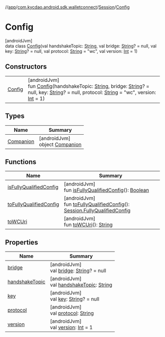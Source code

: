 //[app](../../../../index.md)/[com.kycdao.android.sdk.walletconnect](../../index.md)/[Session](../index.md)/[Config](index.md)

# Config

[androidJvm]\
data class [Config](index.md)(val handshakeTopic: [String](https://kotlinlang.org/api/latest/jvm/stdlib/kotlin/-string/index.html), val bridge: [String](https://kotlinlang.org/api/latest/jvm/stdlib/kotlin/-string/index.html)? = null, val key: [String](https://kotlinlang.org/api/latest/jvm/stdlib/kotlin/-string/index.html)? = null, val protocol: [String](https://kotlinlang.org/api/latest/jvm/stdlib/kotlin/-string/index.html) = &quot;wc&quot;, val version: [Int](https://kotlinlang.org/api/latest/jvm/stdlib/kotlin/-int/index.html) = 1)

## Constructors

| | |
|---|---|
| [Config](-config.md) | [androidJvm]<br>fun [Config](-config.md)(handshakeTopic: [String](https://kotlinlang.org/api/latest/jvm/stdlib/kotlin/-string/index.html), bridge: [String](https://kotlinlang.org/api/latest/jvm/stdlib/kotlin/-string/index.html)? = null, key: [String](https://kotlinlang.org/api/latest/jvm/stdlib/kotlin/-string/index.html)? = null, protocol: [String](https://kotlinlang.org/api/latest/jvm/stdlib/kotlin/-string/index.html) = &quot;wc&quot;, version: [Int](https://kotlinlang.org/api/latest/jvm/stdlib/kotlin/-int/index.html) = 1) |

## Types

| Name | Summary |
|---|---|
| [Companion](-companion/index.md) | [androidJvm]<br>object [Companion](-companion/index.md) |

## Functions

| Name | Summary |
|---|---|
| [isFullyQualifiedConfig](is-fully-qualified-config.md) | [androidJvm]<br>fun [isFullyQualifiedConfig](is-fully-qualified-config.md)(): [Boolean](https://kotlinlang.org/api/latest/jvm/stdlib/kotlin/-boolean/index.html) |
| [toFullyQualifiedConfig](to-fully-qualified-config.md) | [androidJvm]<br>fun [toFullyQualifiedConfig](to-fully-qualified-config.md)(): [Session.FullyQualifiedConfig](../-fully-qualified-config/index.md) |
| [toWCUri](to-w-c-uri.md) | [androidJvm]<br>fun [toWCUri](to-w-c-uri.md)(): [String](https://kotlinlang.org/api/latest/jvm/stdlib/kotlin/-string/index.html) |

## Properties

| Name | Summary |
|---|---|
| [bridge](bridge.md) | [androidJvm]<br>val [bridge](bridge.md): [String](https://kotlinlang.org/api/latest/jvm/stdlib/kotlin/-string/index.html)? = null |
| [handshakeTopic](handshake-topic.md) | [androidJvm]<br>val [handshakeTopic](handshake-topic.md): [String](https://kotlinlang.org/api/latest/jvm/stdlib/kotlin/-string/index.html) |
| [key](key.md) | [androidJvm]<br>val [key](key.md): [String](https://kotlinlang.org/api/latest/jvm/stdlib/kotlin/-string/index.html)? = null |
| [protocol](protocol.md) | [androidJvm]<br>val [protocol](protocol.md): [String](https://kotlinlang.org/api/latest/jvm/stdlib/kotlin/-string/index.html) |
| [version](version.md) | [androidJvm]<br>val [version](version.md): [Int](https://kotlinlang.org/api/latest/jvm/stdlib/kotlin/-int/index.html) = 1 |
